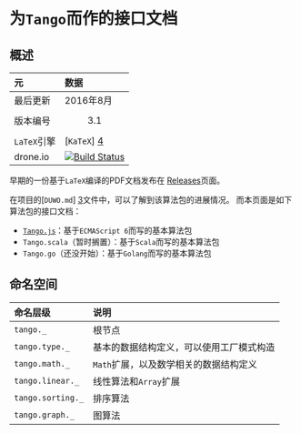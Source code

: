 # 为`Tango`而作的接口文档


## 概述

元 | 数据
:----|:-------
最后更新 | 2016年8月
版本编号 | $$3.1$$
`LaTeX`引擎 | [`KaTeX`] [4]
drone.io | [![Build Status](https://drone.io/github.com/scozv/tango/status.png)](https://drone.io/github.com/scozv/tango/latest)

早期的一份基于`LaTeX`编译的PDF文档发布在
[Releases](https://github.com/scozv/algo-wiki/releases)页面。

在项目的[`DUWO.md`] [3]文件中，可以了解到该算法包的进展情况。
而本页面是如下算法包的接口文档：

*  [`Tango.js`](https://github.com/scozv/tango/tree/master/lang/es6)：基于`ECMAScript 6`而写的基本算法包
*  `Tango.scala`（暂时搁置）：基于`Scala`而写的基本算法包
*  `Tango.go`（还没开始）：基于`Golang`而写的基本算法包


## 命名空间

命名层级 | 说明
:-------|:------
`tango._` | 根节点
`tango.type._` | 基本的数据结构定义，可以使用工厂模式构造
`tango.math._` | `Math`扩展，以及数学相关的数据结构定义
`tango.linear._` | 线性算法和`Array`扩展
`tango.sorting._` | 排序算法
`tango.graph._` | 图算法

[1]: https://github.com/scozv/tango	"Algo-js"
[2]: https://github.com/scozv/algo-scala	"Algo-scala"
[3]: https://github.com/scozv/tango/blob/master/lang/es6/DUWO.md "README.md"
[4]: https://khan.github.io/KaTeX/ "KaTeX"
